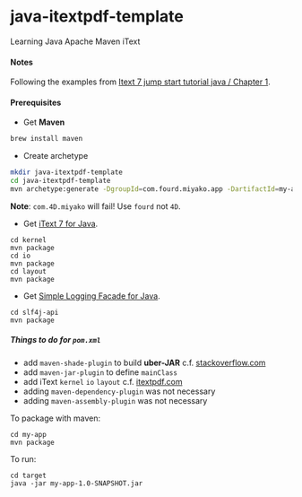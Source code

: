 # java-itextpdf-template
Learning Java Apache Maven iText

#### Notes

Following the examples from [Itext 7 jump start tutorial java / Chapter 1](https://itextpdf.com/en/resources/books/itext-7-jump-start-tutorial-java/chapter-1).

#### Prerequisites

* Get **Maven**

```sh
brew install maven
```

* Create archetype

```sh
mkdir java-itextpdf-template
cd java-itextpdf-template
mvn archetype:generate -DgroupId=com.fourd.miyako.app -DartifactId=my-app -DarchetypeArtifactId=maven-archetype-quickstart -DarchetypeVersion=1.4 -DinteractiveMode=false
```

**Note**: ``com.4D.miyako`` will fail! Use ``fourd`` not ``4D``.

* Get [iText 7 for Java](https://github.com/itext/itext7).  

```
cd kernel
mvn package
cd io
mvn package
cd layout
mvn package
```

* Get [Simple Logging Facade for Java](https://github.com/qos-ch/slf4j).  

```
cd slf4j-api
mvn package
```

##### Things to do for ``pom.xml``

- add ``maven-shade-plugin`` to build **uber-JAR** c.f. [stackoverflow.com](https://stackoverflow.com/questions/10568275/noclassdeffounderror-on-maven-dependency)
- add ``maven-jar-plugin`` to define ``mainClass``
- add iText ``kernel`` ``io`` ``layout`` c.f. [itextpdf.com](https://itextpdf.com/en/resources/installation-guides/installing-itext-7-java)
- adding ``maven-dependency-plugin`` was not necessary
- adding ``maven-assembly-plugin`` was not necessary

To package with maven:

```
cd my-app 
mvn package
```

To run:

```
cd target
java -jar my-app-1.0-SNAPSHOT.jar
```
